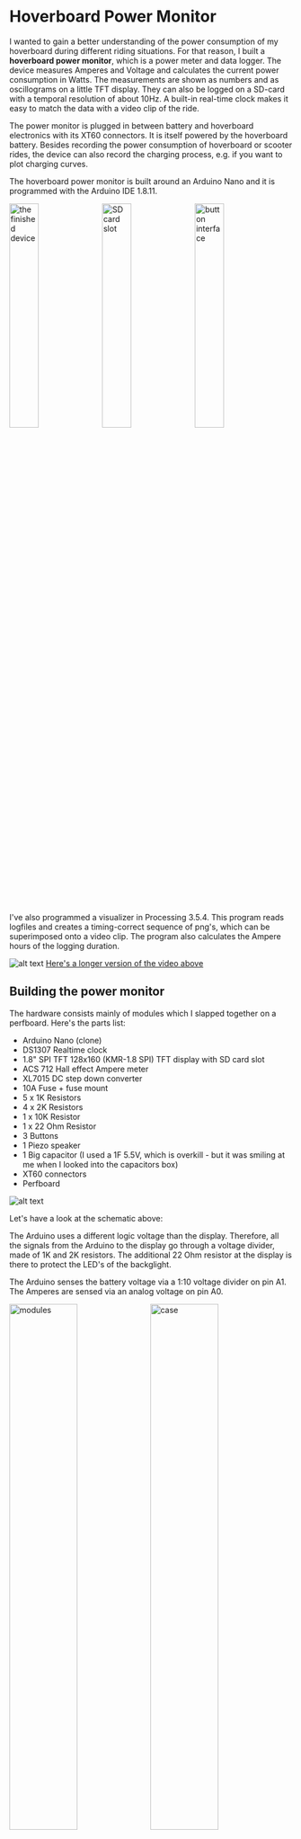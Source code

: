 # Hoverboard Power Monitor

I wanted to gain a better understanding of the power consumption of my hoverboard during different riding situations. For that reason, I built a **hoverboard power monitor**, which is a power meter and data logger. The device measures Amperes and Voltage and calculates the current power consumption in Watts. The measurements are shown as numbers and as oscillograms on a little TFT display. They can also be logged on a SD-card with a temporal resolution of about 10Hz. A built-in real-time clock makes it easy to match the data with a video clip of the ride.

The power monitor is plugged in between battery and hoverboard electronics with its XT60 connectors. It is itself powered by the hoverboard battery. Besides recording the power consumption of hoverboard or scooter rides, the device can also record the charging process, e.g. if you want to plot charging curves.

The hoverboard power monitor is built around an Arduino Nano and it is programmed with the Arduino IDE 1.8.11.

<img src="https://github.com/royrobotiks/hoverboard_power_monitor/blob/main/images/finished_device.jpg" alt="the finished device" width="32%" height="32%"> <img src="https://github.com/royrobotiks/hoverboard_power_monitor/blob/main/images/sd_slot.jpg" alt="SD card slot" width="32%" height="32%"> <img src="https://github.com/royrobotiks/hoverboard_power_monitor/blob/main/images/buttons.jpg" alt="button interface" width="32%" height="32%">

I've also programmed a visualizer in Processing 3.5.4. This program reads logfiles and creates a timing-correct sequence of png's, which can be superimposed onto a video clip. The program also calculates the Ampere hours of the logging duration.

![alt text](https://github.com/royrobotiks/hoverboard_power_monitor/blob/main/images/hoverboard_power_monitor.gif "hoverboard ride with superimposed power data")
[Here's a longer version of the video above](https://niklasroy.com/hoverhack/videos/power_monitor_overlay.mp4)


## Building the power monitor

The hardware consists mainly of modules which I slapped together on a perfboard. Here's the parts list:

* Arduino Nano (clone)
* DS1307 Realtime clock 
* 1.8" SPI TFT 128x160 (KMR-1.8 SPI) TFT display with SD card slot
* ACS 712 Hall effect Ampere meter
* XL7015 DC step down converter
* 10A Fuse + fuse mount
* 5 x 1K Resistors
* 4 x 2K Resistors
* 1 x 10K Resistor
* 1 x 22 Ohm Resistor
* 3 Buttons
* 1 Piezo speaker
* 1 Big capacitor (I used a 1F 5.5V, which is overkill - but it was smiling at me when I looked into the capacitors box)
* XT60 connectors 
* Perfboard

![alt text](https://github.com/royrobotiks/hoverboard_power_monitor/blob/main/images/hoverboard_power_monitor_schematics.jpg "power monitor schematics")

Let's have a look at the schematic above: 

The Arduino uses a different logic voltage than the display. Therefore, all the signals from the Arduino to the display go through a voltage divider, made of 1K and 2K resistors. The additional 22 Ohm resistor at the display is there to protect the LED's of the backglight.  

The Arduino senses the battery voltage via a 1:10 voltage divider on pin A1. The Amperes are sensed via an analog voltage on pin A0.

<img src="https://github.com/royrobotiks/hoverboard_power_monitor/blob/main/images/modules_.jpg" alt="modules" width="49%" height="49%"> <img src="https://github.com/royrobotiks/hoverboard_power_monitor/blob/main/images/case_.jpg" alt="case" width="49%" height="49%">

For building the case, I used some Forex (PVC foam board). This can be easily cut with a utility knife and the flat pieces are all held together with zip ties. This goes faster than 3D printing and if you drop the thing, it doesn't break.



